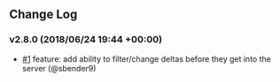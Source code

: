 ## Change Log

### v2.8.0 (2018/06/24 19:44 +00:00)
- [#1](https://github.com/SignalK/node-red-embedded/pull/1) feature: add ability to filter/change deltas before they get into the server (@sbender9)